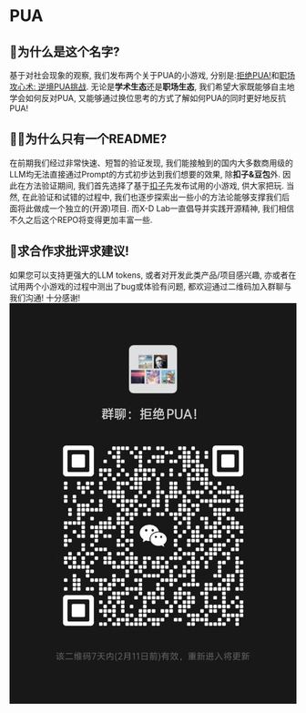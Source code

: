 # PUA

## 👏为什么是这个名字?

基于对社会现象的观察, 我们发布两个关于PUA的小游戏, 分别是:[拒绝PUA!](https://doubao.com/bot/UpsiZqcx)和[职场攻心术: 逆境PUA挑战](https://doubao.com/bot/qY5SFDq7). 无论是**学术生态**还是**职场生态**, 我们希望大家既能够自主地学会如何反对PUA, 又能够通过换位思考的方式了解如何PUA的同时更好地反抗PUA!

## 👨‍💻为什么只有一个README?

在前期我们经过非常快速、短暂的验证发现, 我们能接触到的国内大多数商用级的LLM均无法直接通过Prompt的方式初步达到我们想要的效果, 除**扣子&豆包**外. 因此在方法验证期间, 我们首先选择了基于[扣子](https://www.coze.cn/)先发布试用的小游戏, 供大家把玩. 当然, 在此验证和试错的过程中, 我们也逐步探索出一些小的方法论能够支撑我们后面将此做成一个独立的(开源)项目. 而X-D Lab一直倡导并实践开源精神, 我们相信不久之后这个REPO将变得更加丰富一些. 

## 🤝求合作求批评求建议!

如果您可以支持更强大的LLM tokens, 或者对开发此类产品/项目感兴趣, 亦或者在试用两个小游戏的过程中测出了bug或体验有问题, 都欢迎通过二维码加入群聊与我们沟通! 十分感谢!
![](./assets/wechat_group.jpg)
